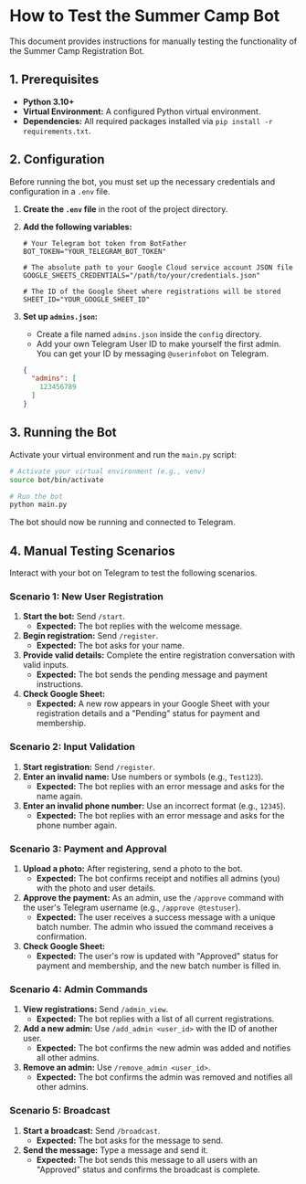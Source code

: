 
# How to Test the Summer Camp Bot

This document provides instructions for manually testing the functionality of the Summer Camp Registration Bot.

## 1. Prerequisites

- **Python 3.10+**
- **Virtual Environment:** A configured Python virtual environment.
- **Dependencies:** All required packages installed via `pip install -r requirements.txt`.

## 2. Configuration

Before running the bot, you must set up the necessary credentials and configuration in a `.env` file.

1.  **Create the `.env` file** in the root of the project directory.

2.  **Add the following variables:**

    ```
    # Your Telegram bot token from BotFather
    BOT_TOKEN="YOUR_TELEGRAM_BOT_TOKEN"

    # The absolute path to your Google Cloud service account JSON file
    GOOGLE_SHEETS_CREDENTIALS="/path/to/your/credentials.json"

    # The ID of the Google Sheet where registrations will be stored
    SHEET_ID="YOUR_GOOGLE_SHEET_ID"
    ```

3.  **Set up `admins.json`:**
    - Create a file named `admins.json` inside the `config` directory.
    - Add your own Telegram User ID to make yourself the first admin. You can get your ID by messaging `@userinfobot` on Telegram.

    ```json
    {
      "admins": [
        123456789
      ]
    }
    ```

## 3. Running the Bot

Activate your virtual environment and run the `main.py` script:

```bash
# Activate your virtual environment (e.g., venv)
source bot/bin/activate

# Run the bot
python main.py
```

The bot should now be running and connected to Telegram.

## 4. Manual Testing Scenarios

Interact with your bot on Telegram to test the following scenarios.

### Scenario 1: New User Registration

1.  **Start the bot:** Send `/start`.
    - **Expected:** The bot replies with the welcome message.
2.  **Begin registration:** Send `/register`.
    - **Expected:** The bot asks for your name.
3.  **Provide valid details:** Complete the entire registration conversation with valid inputs.
    - **Expected:** The bot sends the pending message and payment instructions.
4.  **Check Google Sheet:**
    - **Expected:** A new row appears in your Google Sheet with your registration details and a "Pending" status for payment and membership.

### Scenario 2: Input Validation

1.  **Start registration:** Send `/register`.
2.  **Enter an invalid name:** Use numbers or symbols (e.g., `Test123`).
    - **Expected:** The bot replies with an error message and asks for the name again.
3.  **Enter an invalid phone number:** Use an incorrect format (e.g., `12345`).
    - **Expected:** The bot replies with an error message and asks for the phone number again.

### Scenario 3: Payment and Approval

1.  **Upload a photo:** After registering, send a photo to the bot.
    - **Expected:** The bot confirms receipt and notifies all admins (you) with the photo and user details.
2.  **Approve the payment:** As an admin, use the `/approve` command with the user's Telegram username (e.g., `/approve @testuser`).
    - **Expected:** The user receives a success message with a unique batch number. The admin who issued the command receives a confirmation.
3.  **Check Google Sheet:**
    - **Expected:** The user's row is updated with "Approved" status for payment and membership, and the new batch number is filled in.

### Scenario 4: Admin Commands

1.  **View registrations:** Send `/admin_view`.
    - **Expected:** The bot replies with a list of all current registrations.
2.  **Add a new admin:** Use `/add_admin <user_id>` with the ID of another user.
    - **Expected:** The bot confirms the new admin was added and notifies all other admins.
3.  **Remove an admin:** Use `/remove_admin <user_id>`.
    - **Expected:** The bot confirms the admin was removed and notifies all other admins.

### Scenario 5: Broadcast

1.  **Start a broadcast:** Send `/broadcast`.
    - **Expected:** The bot asks for the message to send.
2.  **Send the message:** Type a message and send it.
    - **Expected:** The bot sends this message to all users with an "Approved" status and confirms the broadcast is complete.
